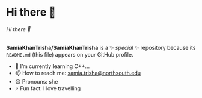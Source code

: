 # Hi there 👋
###### Hi there 👋

**SamiaKhanTrisha/SamiaKhanTrisha** is a ✨ _special_ ✨ repository because its `README.md` (this file) appears on your GitHub profile.

- 🌱 I’m currently learning C++...
- 📫 How to reach me: samia.trisha@northsouth.edu
- 😄 Pronouns: she
- ⚡ Fun fact: I love travelling

